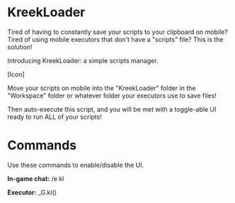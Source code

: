 # KreekLoader
Tired of having to constantly save your scripts to your clipboard on mobile? Tired of using mobile executors that don't have a "scripts" file? This is the solution!

Introducing KreekLoader: a simple scripts manager.

[Icon]

Move your scripts on mobile into the "KreekLoader" folder in the "Workspace" folder or whatever folder your executors use to save files!

Then auto-execute this script, and you will be met with a toggle-able UI ready to run ALL of your scripts!

# Commands
Use these commands to enable/disable the UI.

__In-game chat:__ /e kl

__Executor:__ _G.kl()

